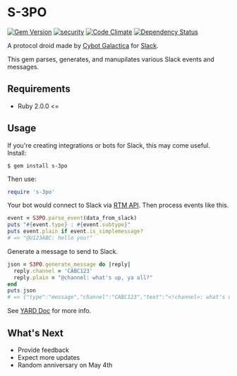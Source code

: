 # S-3PO

[![Gem Version](https://badge.fury.io/rb/s-3po.svg)](http://badge.fury.io/rb/s-3po) [![security](https://hakiri.io/github/kenjij/s-3po/master.svg)](https://hakiri.io/github/kenjij/s-3po/master) [![Code Climate](https://codeclimate.com/github/kenjij/s-3po/badges/gpa.svg)](https://codeclimate.com/github/kenjij/s-3po) [![Dependency Status](https://gemnasium.com/kenjij/s-3po.svg)](https://gemnasium.com/kenjij/s-3po)

A protocol droid made by [Cybot Galactica](http://starwars.wikia.com/wiki/Cybot_Galactica) for [Slack](https://slack.com).

This gem parses, generates, and manupilates various Slack events and messages.

## Requirements

- Ruby 2.0.0 <=

## Usage

If you're creating integrations or bots for Slack, this may come useful. Install:

```
$ gem install s-3po
```

Then use:

```ruby
require 's-3po'
```

Your bot would connect to Slack via [RTM API](https://api.slack.com/rtm). Then process events like this.

```ruby
event = S3PO.parse_event(data_from_slack)
puts "#{event.type} : #{event.subtype}"
puts event.plain if event.is_simplemessage?
# => "@U123ABC: hello you!"
```

Generate a message to send to Slack.

```ruby
json = S3PO.generate_message do |reply|
  reply.channel = 'CABC123'
  reply.plain = "@channel: what's up, ya all?"
end
puts json
# => {"type":"message","channel":"CABC123","text":"<!channel>: what's up, ya all?","id":0}
```

See [YARD Doc](http://www.rubydoc.info/gems/s-3po) for more info.

## What's Next

- Provide feedback
- Expect more updates
- Random anniversary on May 4th
